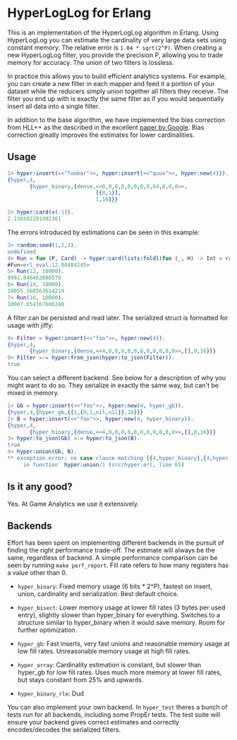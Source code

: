 # HyperLogLog for Erlang

This is an implementation of the HyperLogLog algorithm in
Erlang. Using HyperLogLog you can estimate the cardinality of very
large data sets using constant memory. The relative error is `1.04 *
sqrt(2^P)`. When creating a new HyperLogLog filter, you provide the
precision P, allowing you to trade memory for accuracy. The union of
two filters is lossless.

In practice this allows you to build efficient analytics systems. For
example, you can create a new filter in each mapper and feed it a
portion of your dataset while the reducers simply union together all
filters they receive. The filter you end up with is exactly the same
filter as if you would sequentially insert all data into a single
filter.

In addition to the base algorithm, we have implemented the bias
correction from HLL++ as the described in the excellent
[paper by Google][]. Bias correction greatly improves the estimates
for lower cardinalities.


## Usage

```erlang
1> hyper:insert(<<"foobar">>, hyper:insert(<<"quux">>, hyper:new(4))).
{hyper,4,
       {hyper_binary,{dense,<<0,0,0,0,0,0,0,0,64,0,0,0>>,
                            [{8,1}],
                            1,16}}}

2> hyper:card(v(-1)).
2.136502281992361
```

The errors introduced by estimations can be seen in this example:
```erlang
3> random:seed(1,2,3).
undefined
4> Run = fun (P, Card) -> hyper:card(lists:foldl(fun (_, H) -> Int = random:uniform(10000000000000), hyper:insert(<<Int:64/integer>>, H) end, hyper:new(P), lists:seq(1, Card))) end.
#Fun<erl_eval.12.80484245>
5> Run(12, 10000).
9992.846462080579
6> Run(14, 10000).
10055.568563614219
7> Run(16, 10000).
10007.654167606248
```

A filter can be persisted and read later. The serialized struct is formatted for usage with jiffy:
```erlang
8> Filter = hyper:insert(<<"foo">>, hyper:new(4)).
{hyper,4,
       {hyper_binary,{dense,<<4,0,0,0,0,0,0,0,0,0,0,0>>,[],0,16}}}
9> Filter =:= hyper:from_json(hyper:to_json(Filter)).
true
```

You can select a different backend. See below for a description of why
you might want to do so. They serialize in exactly the same way, but
can't be mixed in memory.

```erlang
1> Gb = hyper:insert(<<"foo">>, hyper:new(4, hyper_gb)).
{hyper,4,{hyper_gb,{{1,{0,1,nil,nil}},16}}}
2> B = hyper:insert(<<"foo">>, hyper:new(4, hyper_binary)).
{hyper,4,
       {hyper_binary,{dense,<<4,0,0,0,0,0,0,0,0,0,0,0>>,[],0,16}}}
3> hyper:to_json(Gb) =:= hyper:to_json(B).
true
4> hyper:union(Gb, B).
** exception error: no case clause matching [{4,hyper_binary},{4,hyper_gb}]
     in function  hyper:union/1 (src/hyper.erl, line 65)
```


## Is it any good?

Yes. At Game Analytics we use it extensively.

## Backends

Effort has been spent on implementing different backends in the
pursuit of finding the right performance trade-off. The estimate will
always be the same, regardless of backend. A simple performance
comparison can be seen by running `make perf_report`. Fill rate refers
to how many registers has a value other than 0.

 * `hyper_binary`: Fixed memory usage (6 bits * 2^P), fastest on insert,
   union, cardinality and serialization. Best default choice.

 * `hyper_bisect`: Lower memory usage at lower fill rates (3 bytes per
   used entry), slightly slower than hyper_binary for
   everything. Switches to a structure similar to hyper_binary when it
   would save memory. Room for further optimization.

 * `hyper_gb`: Fast inserts, very fast unions and reasonable memory
   usage at low fill rates. Unreasonable memory usage at high fill
   rates.

 * `hyper_array`: Cardinality estimation is constant, but slower than
   hyper_gb for low fill rates. Uses much more memory at lower fill
   rates, but stays constant from 25% and upwards.

 * `hyper_binary_rle`: Dud

You can also implement your own backend. In `hyper_test` theres a
bunch of tests run for all backends, including some PropEr tests. The
test suite will ensure your backend gives correct estimates and
correctly encodes/decodes the serialized filters.



[paper by Google]: http://static.googleusercontent.com/external_content/untrusted_dlcp/research.google.com/en//pubs/archive/40671.pdf
